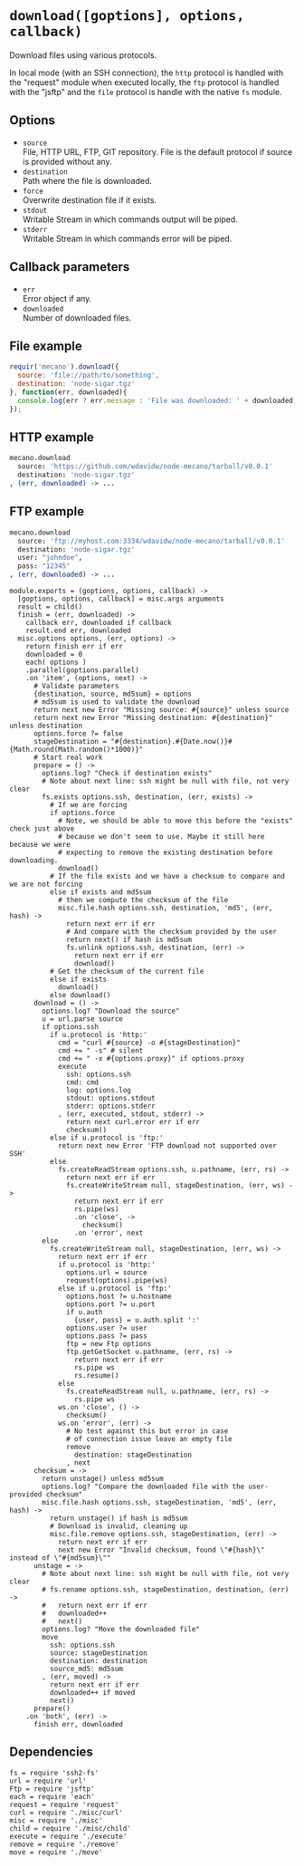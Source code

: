 
# `download([goptions], options, callback)`

Download files using various protocols.

In local mode (with an SSH connection), the `http` protocol is handled with the
"request" module when executed locally, the `ftp` protocol is handled with the
"jsftp" and the `file` protocol is handle with the native `fs` module.

## Options

*   `source`   
    File, HTTP URL, FTP, GIT repository. File is the default protocol if source
    is provided without any.   
*   `destination`   
    Path where the file is downloaded.   
*   `force`   
    Overwrite destination file if it exists.   
*   `stdout`   
    Writable Stream in which commands output will be piped.   
*   `stderr`   
    Writable Stream in which commands error will be piped.   

## Callback parameters

*   `err`   
    Error object if any.   
*   `downloaded`   
    Number of downloaded files.   

## File example

```js
requir('mecano').download({
  source: 'file://path/to/something',
  destination: 'node-sigar.tgz'
}, function(err, downloaded){
  console.log(err ? err.message : 'File was downloaded: ' + downloaded);
});
```

## HTTP example

```coffee
mecano.download
  source: 'https://github.com/wdavidw/node-mecano/tarball/v0.0.1'
  destination: 'node-sigar.tgz'
, (err, downloaded) -> ...
```

## FTP example

```coffee
mecano.download
  source: 'ftp://myhost.com:3334/wdavidw/node-mecano/tarball/v0.0.1'
  destination: 'node-sigar.tgz'
  user: "johndoe",
  pass: "12345"
, (err, downloaded) -> ...
```

    module.exports = (goptions, options, callback) ->
      [goptions, options, callback] = misc.args arguments
      result = child()
      finish = (err, downloaded) ->
        callback err, downloaded if callback
        result.end err, downloaded
      misc.options options, (err, options) ->
        return finish err if err
        downloaded = 0
        each( options )
        .parallel(goptions.parallel)
        .on 'item', (options, next) ->
          # Validate parameters
          {destination, source, md5sum} = options
          # md5sum is used to validate the download
          return next new Error "Missing source: #{source}" unless source
          return next new Error "Missing destination: #{destination}" unless destination
          options.force ?= false
          stageDestination = "#{destination}.#{Date.now()}#{Math.round(Math.random()*1000)}"
          # Start real work
          prepare = () ->
            options.log? "Check if destination exists"
            # Note about next line: ssh might be null with file, not very clear
            fs.exists options.ssh, destination, (err, exists) ->
              # If we are forcing
              if options.force
                # Note, we should be able to move this before the "exists" check just above
                # because we don't seem to use. Maybe it still here because we were
                # expecting to remove the existing destination before downloading.
                download()
              # If the file exists and we have a checksum to compare and we are not forcing
              else if exists and md5sum
                # then we compute the checksum of the file
                misc.file.hash options.ssh, destination, 'md5', (err, hash) ->
                  return next err if err
                  # And compare with the checksum provided by the user
                  return next() if hash is md5sum
                  fs.unlink options.ssh, destination, (err) ->
                    return next err if err
                    download()
              # Get the checksum of the current file
              else if exists
                download()
              else download()
          download = () ->
            options.log? "Download the source"
            u = url.parse source
            if options.ssh
              if u.protocol is 'http:'
                cmd = "curl #{source} -o #{stageDestination}"
                cmd += " -s" # silent
                cmd += " -x #{options.proxy}" if options.proxy
                execute
                  ssh: options.ssh
                  cmd: cmd
                  log: options.log
                  stdout: options.stdout
                  stderr: options.stderr
                , (err, executed, stdout, stderr) ->
                  return next curl.error err if err
                  checksum()
              else if u.protocol is 'ftp:'
                return next new Error 'FTP download not supported over SSH'
              else
                fs.createReadStream options.ssh, u.pathname, (err, rs) ->
                  return next err if err
                  fs.createWriteStream null, stageDestination, (err, ws) ->
                    return next err if err
                    rs.pipe(ws)
                    .on 'close', ->
                      checksum()
                    .on 'error', next
            else
              fs.createWriteStream null, stageDestination, (err, ws) ->
                return next err if err
                if u.protocol is 'http:'
                  options.url = source
                  request(options).pipe(ws)
                else if u.protocol is 'ftp:'
                  options.host ?= u.hostname
                  options.port ?= u.port
                  if u.auth
                    {user, pass} = u.auth.split ':'
                  options.user ?= user
                  options.pass ?= pass
                  ftp = new Ftp options
                  ftp.getGetSocket u.pathname, (err, rs) ->
                    return next err if err
                    rs.pipe ws
                    rs.resume()
                else
                  fs.createReadStream null, u.pathname, (err, rs) ->
                    rs.pipe ws
                ws.on 'close', () ->
                  checksum()
                ws.on 'error', (err) ->
                  # No test against this but error in case
                  # of connection issue leave an empty file
                  remove
                    destination: stageDestination
                  , next
          checksum = ->
            return unstage() unless md5sum
            options.log? "Compare the downloaded file with the user-provided checksum"
            misc.file.hash options.ssh, stageDestination, 'md5', (err, hash) ->
              return unstage() if hash is md5sum
              # Download is invalid, cleaning up
              misc.file.remove options.ssh, stageDestination, (err) ->
                return next err if err
                next new Error "Invalid checksum, found \"#{hash}\" instead of \"#{md5sum}\""
          unstage = ->
            # Note about next line: ssh might be null with file, not very clear
            # fs.rename options.ssh, stageDestination, destination, (err) ->
            #   return next err if err
            #   downloaded++
            #   next()
            options.log? "Move the downloaded file"
            move
              ssh: options.ssh
              source: stageDestination
              destination: destination
              source_md5: md5sum
            , (err, moved) ->
              return next err if err
              downloaded++ if moved
              next()
          prepare()
        .on 'both', (err) ->
          finish err, downloaded

## Dependencies

    fs = require 'ssh2-fs'
    url = require 'url'
    Ftp = require 'jsftp'
    each = require 'each'
    request = require 'request'
    curl = require './misc/curl'
    misc = require './misc'
    child = require './misc/child'
    execute = require './execute'
    remove = require './remove'
    move = require './move'





